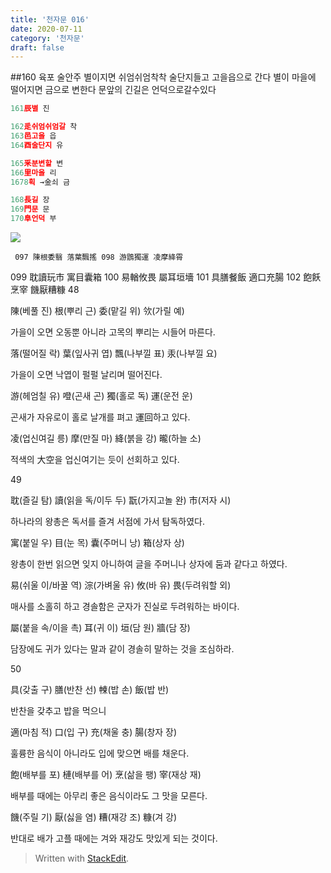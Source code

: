 ```yaml
---
title: '천자문 016'
date: 2020-07-11
category: '천자문'
draft: false
---
```

##160 육포 술안주
별이지면
쉬엄쉬엄착착 술단지들고 고을읍으로 간다
별이 마을에 떨어지면 금으로 변한다
문앞의 긴길은 언덕으로갈수있다
```js
161辰별 진

162辵쉬엄쉬엄갈 착
163邑고을 읍
164酉술단지 유

165釆분변할 변
166里마을 리
1678획 →金쇠 금

168長길 장
169門문 문
170阜언덕 부
```
![](https://i.ibb.co/F4RCvqP/2020-07-11-2-49-26.png)
      
      
     097 陳根委翳 落葉飄搖 098 游鵾獨運 凌摩絳霄 
099 耽讀玩市 寓目囊箱 100 易輶攸畏 屬耳垣墻 
101 具膳餐飯 適口充腸 102 飽飫烹宰 饑厭糟糠
48

陳(베풀 진) 根(뿌리 근) 委(맡길 위) 欦(가릴 예)

가을이 오면 오동뿐 아니라 고목의 뿌리는 시들어 마른다.

落(떨어질 락) 葉(잎사귀 엽) 飄(나부낄 표) 汞(나부낄 요)

가을이 오면 낙엽이 펄펄 날리며 떨어진다.

游(헤엄칠 유) 噔(곤새 곤) 獨(홀로 독) 運(운전 운)

곤새가 자유로이 홀로 날개를 펴고 運回하고 있다.

凌(업신여길 릉) 摩(만질 마) 絳(붉을 강) 曨(하늘 소)

적색의 大空을 업신여기는 듯이 선회하고 있다.

49

耽(즐길 탐) 讀(읽을 독/이두 두) 翫(가지고놀 완) 市(저자 시)

하나라의 왕총은 독서를 즐겨 서점에 가서 탐독하였다.

寓(붙일 우) 目(눈 목) 囊(주머니 낭) 箱(상자 상)

왕총이 한번 읽으면 잊지 아니하여 글을 주머니나 상자에 둠과 같다고 하였다.

易(쉬울 이/바꿀 역) 淙(가벼울 유) 攸(바 유) 畏(두려워할 외)

매사를 소홀히 하고 경솔함은 군자가 진실로 두려워하는 바이다.

屬(붙을 속/이을 촉) 耳(귀 이) 垣(담 원) 牆(담 장)

담장에도 귀가 있다는 말과 같이 경솔히 말하는 것을 조심하라.

50

具(갖출 구) 膳(반찬 선) 朄(밥 손) 飯(밥 반)

반찬을 갖추고 밥을 먹으니

適(마침 적) 口(입 구) 充(채울 충) 腸(창자 장)

훌륭한 음식이 아니라도 입에 맞으면 배를 채운다.

飽(배부를 포) 槤(배부를 어) 烹(삶을 팽) 宰(재상 재)

배부를 때에는 아무리 좋은 음식이라도 그 맛을 모른다.

饑(주릴 기) 厭(싫을 염) 糟(재강 조) 糠(겨 강)

반대로  배가  고플  때에는  겨와  재강도  맛있게  되는  것이다.
> Written with [StackEdit](https://stackedit.io/).
<!--stackedit_data:
eyJoaXN0b3J5IjpbMTgxNjA4NjQzMCwtMTk3MjkzMTYyNywxOT
cxMDkwNDAsNjQ3OTgwMDMxLC0yMTgxOTI1ODIsNTM3MzY1MTQx
LC0xMTE4MzE1MzIyLDMwNDY5ODM5NywtMjAyOTMxODgzNiwtNT
kxNTUzNjc5LC01OTg5ODUwMDFdfQ==
-->